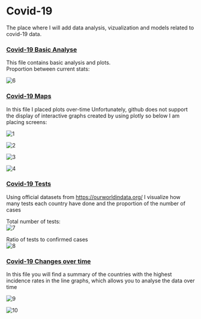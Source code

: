 # Covid-19
 The place where I will add data analysis, vizualization and models related to covid-19 data.

 ### [Covid-19 Basic Analyse](https://github.com/Ysbail/Covid-19/blob/master/covid_basic_analyse.ipynb)

 This file contains basic analysis and plots. <br>
 Proportion between current stats:

 ![6](https://user-images.githubusercontent.com/51002300/77226297-8bdcb900-6b77-11ea-8c17-9e5fa35a089b.JPG)

 ### [Covid-19 Maps](https://github.com/Ysbail/Covid-19/blob/master/covid_maps.ipynb)

 In this file I placed plots over-time
 Unfortunately, github does not support the display of interactive graphs created by using plotly so below I am placing screens:

 ![1](https://user-images.githubusercontent.com/51002300/76766145-d6d18780-6797-11ea-89a5-717a2ceb9d92.JPG)

 ![2](https://user-images.githubusercontent.com/51002300/76766197-e9e45780-6797-11ea-8a65-c4d0bf20c4b0.JPG)

![3](https://user-images.githubusercontent.com/51002300/76766200-eb158480-6797-11ea-9a4b-df87d4e06e7a.JPG)

![4](https://user-images.githubusercontent.com/51002300/76766202-eb158480-6797-11ea-9c20-5e52f83d38b3.JPG)

### [Covid-19 Tests](https://github.com/Ysbail/Covid-19/blob/master/covid_test_stats.ipynb)

Using official datasets from https://ourworldindata.org/ I visualize how many tests each country have done and the proportion of the number of cases<br>

Total number of tests:<br>
![7](https://user-images.githubusercontent.com/51002300/77226298-8c754f80-6b77-11ea-9714-68f17389410d.JPG)<br>

Ratio of tests to confirmed cases<br>
![8](https://user-images.githubusercontent.com/51002300/77226300-8d0de600-6b77-11ea-8863-248349cffa65.JPG)

### [Covid-19 Changes over time](https://github.com/Ysbail/Covid-19/blob/master/covid_changes_over_time.ipynb)

In this file you will find a summary of the countries with the highest incidence rates in the line graphs, which allows you to analyse the data over time

![9](https://user-images.githubusercontent.com/51002300/77226443-c8f57b00-6b78-11ea-8333-b651c9533b5c.JPG)

![10](https://user-images.githubusercontent.com/51002300/77226444-c98e1180-6b78-11ea-8545-3637c8022c23.JPG)
